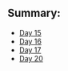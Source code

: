 ## Summary:
- [Day 15](day-02-15-2017.md)
- [Day 16](day-02-16-2017.md)
- [Day 17](day-02-17-2017.md)
- [Day 20](day-02-20-2017.md)
